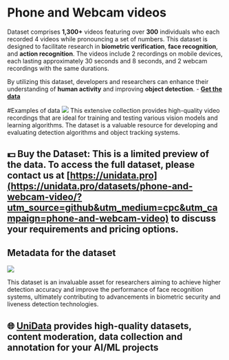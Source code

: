 # Phone and Webcam videos

Dataset comprises **1,300+** videos featuring over **300** individuals who each recorded 4 videos while pronouncing a set of numbers. This dataset is designed to facilitate research in **biometric verification**, **face recognition**, and **action recognition**. The videos include 2 recordings on mobile devices, each lasting approximately 30 seconds and 8 seconds, and 2 webcam recordings with the same durations.

By utilizing this dataset, developers and researchers can enhance their understanding of **human activity** and improving **object detection**. - **[Get the data](https://unidata.pro/datasets/phone-and-webcam-video/?utm_source=github&utm_medium=cpc&utm_campaign=phone-and-webcam-video)**

#Examples of data
![](https://www.googleapis.com/download/storage/v1/b/kaggle-user-content/o/inbox%2F22059654%2Fcb41444ba6f5bd4f48f2250f686fed22%2FFrame%20174%20(5).png?generation=1733179922956991&alt=media)
This extensive collection provides high-quality video recordings that are ideal for training and testing various vision models and learning algorithms. The dataset is a valuable resource for developing and evaluating detection algorithms and object tracking systems.

## 💵 Buy the Dataset: This is a limited preview of the data. To access the full dataset, please contact us at [https://unidata.pro](https://unidata.pro/datasets/phone-and-webcam-video/?utm_source=github&utm_medium=cpc&utm_campaign=phone-and-webcam-video) to discuss your requirements and pricing options.

## Metadata for the dataset
![](https://www.googleapis.com/download/storage/v1/b/kaggle-user-content/o/inbox%2F22059654%2Fe6eb3bdb6c82da56c879aa7d1afddb61%2FFrame%20136%20(2).png?generation=1733170796165756&alt=media)

This dataset is an invaluable asset for researchers aiming to achieve higher detection accuracy and improve the performance of face recognition systems, ultimately contributing to advancements in biometric security and liveness detection technologies.
## 🌐 [UniData](https://unidata.pro/datasets/phone-and-webcam-video/?utm_source=github&utm_medium=cpc&utm_campaign=phone-and-webcam-video) provides high-quality datasets, content moderation, data collection and annotation for your AI/ML projects 
